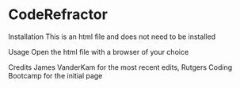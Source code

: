 # CodeRefractor

Installation
This is an html file and does not need to be installed

Usage
Open the html file with a browser of your choice

Credits
James VanderKam for the most recent edits, Rutgers Coding Bootcamp for the initial page
